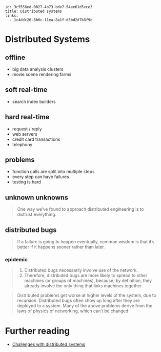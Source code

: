 ```
id: 3c5556ed-0027-4b73-bde7-54ee61d5ece3
title: Distributed systems
links:
  - 1c4ddc26-3b6c-11ea-8a1f-d3bd2d7b8f9d
```

# Distributed Systems

## offline

* big data analysis clusters
* movie scene rendering farms

## soft real-time

* search index builders

## hard real-time

* request / reply
* web servers
* credit card transactions
* telephony

## problems

* function calls are split into multiple steps
* every step can have failures
* testing is hard

## unknown unknowns

> One way we’ve found to approach distributed engineering is to distrust everything.

## distributed bugs

> If a failure is going to happen eventually, common wisdom is that it’s better if it happens sooner rather than later.

### epidemic

> 1. Distributed bugs necessarily involve use of the network.
> 2. Therefore, distributed bugs are more likely to spread to other machines (or groups of machines), because, by definition, they already involve the only thing that links machines together.

> Distributed problems get worse at higher levels of the system, due to recursion.
> Distributed bugs often show up long after they are deployed to a system.
> Many of the above problems derive from the laws of physics of networking, which can’t be changed


# Further reading

* [Challenges with distributed systems][1]

[1]: https://aws.amazon.com/builders-library/challenges-with-distributed-systems
